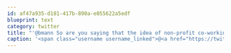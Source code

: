 ```yaml
---
id: af47a935-d181-417b-890a-e055622a5edf
blueprint: text
category: twitter
title: "'@bmann So are you saying that the idea of non-profit co-working is important? Or that just having people say 'their in' with their $$?"
caption: '<span class="username username_linked">@<a href="https://twitter.com/bmann" title="Boris Mann">bmann</a></span> So are you saying that the idea of non-profit co-working is important? Or that just having people say ''their in'' with their $$?'
---
```

